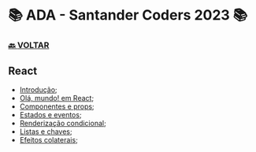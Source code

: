 # 📚 ADA - Santander Coders 2023 📚

### [🔙 **VOLTAR**](../../)

## **React**

- [Introdução](/Web-Front-End/React/meu-projeto-react/);
- [Olá, mundo! em React](/Web-Front-End/React/meu-projeto-react/src/App.jsx);
- [Componentes e props](https://github.com/LuizMiguelSR/Estudos-ADA-Bootcamp/commit/6ef8cc8a96ea92a85acba166a35693fed37f0df8);
- [Estados e eventos](https://github.com/LuizMiguelSR/Estudos-ADA-Bootcamp/commit/594bf3c8787cfc4c7db402bc1e07b6b70ff8cb71);
- [Renderização condicional](https://github.com/LuizMiguelSR/Estudos-ADA-Bootcamp/commit/ac64b53a599b3a56de1ccc3cbeb37a4084c9acae);
- [Listas e chaves](https://github.com/LuizMiguelSR/Estudos-ADA-Bootcamp/commit/4d64f25c6e68b1c0c0a97eaf7be1261626b685da);
- [Efeitos colaterais](https://github.com/LuizMiguelSR/Estudos-ADA-Bootcamp/commit/4d64f25c6e68b1c0c0a97eaf7be1261626b685da);

&nbsp;
